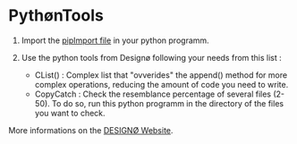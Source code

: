 # PythønTools

1. Import the [pipImport file](https://github.com/Dequavious6/PythonTools/blob/main/pipImport.py) in your python programm.

2. Use the python tools from Designø following your needs from this list : 
    - CList() : Complex list that "ovverides" the append() method for more complex operations, reducing the amount of code you need to write.
    - CopyCatch : Check the resemblance percentage of several files (2-50). To do so, run this python programm in the directory of the files you want to check.
 
More informations on the [DESIGNØ Website](https://designø.com).
